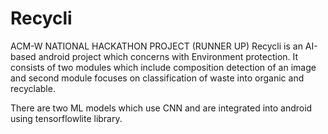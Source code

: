 # Recycli
ACM-W NATIONAL HACKATHON PROJECT (RUNNER UP)
Recycli is an AI-based android project which concerns with 
Environment protection.
It consists of two modules which include composition detection of an image
and second module focuses on classification of waste into organic and recyclable.

There are two ML models which use CNN and are integrated into android
using tensorflowlite library.
